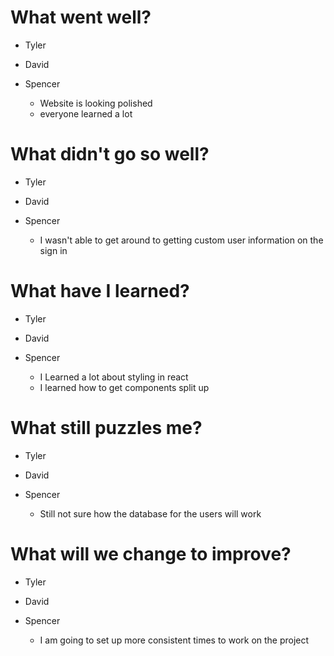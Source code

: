 # What went well?   
* Tyler    

* David   

* Spencer   
    * Website is looking polished
    * everyone learned a lot

# What didn't go so well?   
* Tyler    

* David  

* Spencer   
    * I wasn't able to get around to getting custom user information on the sign in

# What have I learned?   
* Tyler      

* David   

* Spencer   
    * I Learned a lot about styling in react
    * I learned how to get components split up

# What still puzzles me?   
* Tyler   

* David   

* Spencer   
    * Still not sure how the database for the users will work

# What will we change to improve?   
* Tyler   

* David   

* Spencer   
    * I am going to set up more consistent times to work on the project
